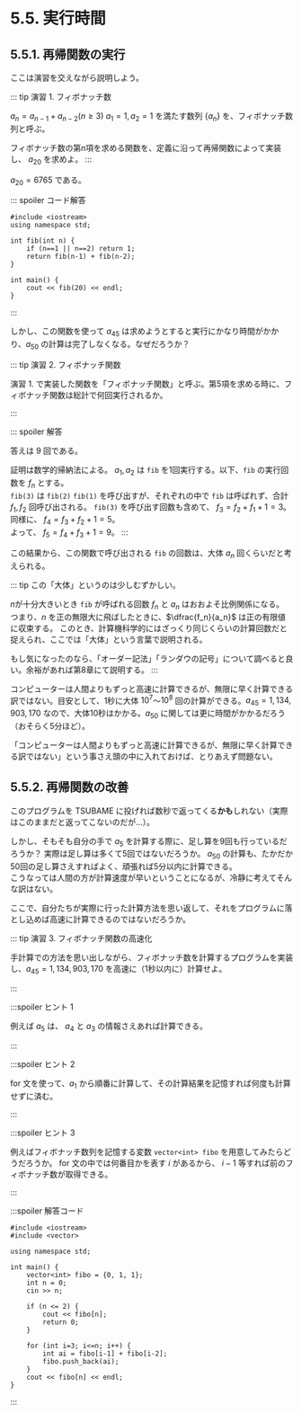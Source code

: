 # 5.5. 実行時間

## 5.5.1. 再帰関数の実行

ここは演習を交えながら説明しよう。

::: tip 演習 1. フィボナッチ数

$a_n = a_{n-1} + a_{n-2} (n \geq 3)$
$a_1 = 1, a_2 = 1$
を満たす数列 $\{a_n\}$ を、フィボナッチ数列と呼ぶ。

フィボナッチ数の第$n$項を求める関数を、定義に沿って再帰関数によって実装し、 $a_{20}$ を求めよ。
:::

$a_{20} = 6765$ である。

::: spoiler コード解答

```cpp:line-numbers
#include <iostream>
using namespace std;

int fib(int n) {
    if (n==1 || n==2) return 1;
    return fib(n-1) + fib(n-2);
}

int main() {
    cout << fib(20) << endl;
}
```

:::

しかし、この関数を使って $a_{45}$ は求めようとすると実行にかなり時間がかかり、$a_{50}$ の計算は完了しなくなる。なぜだろうか？

::: tip 演習 2. フィボナッチ関数

演習 1. で実装した関数を「フィボナッチ関数」と呼ぶ。第$5$項を求める時に、フィボナッチ関数は総計で何回実行されるか。

:::

::: spoiler 解答

答えは 9 回である。

証明は数学的帰納法による。 $a_1, a_2$ は `fib` を1回実行する。以下、`fib` の実行回数を $f_n$ とする。  
`fib(3)` は `fib(2)` `fib(1)` を呼び出すが、それぞれの中で `fib` は呼ばれず、合計 $f_1, f_2$ 回呼び出される。
`fib(3)` を呼び出す回数も含めて、 $f_3 = f_2 + f_1 + 1 = 3$。  
同様に、 $f_4 = f_3 + f_2 + 1 = 5$。  
よって、 $f_5 = f_4 + f_3 + 1= 9$。
:::

この結果から、この関数で呼び出される `fib` の回数は、大体 $a_n$ 回くらいだと考えられる。

::: tip
この「大体」というのは少しむずかしい。

$n$が十分大きいとき `fib` が呼ばれる回数 $f_n$ と $a_n$ はおおよそ比例関係になる。
つまり、$n$ を正の無限大に飛ばしたときに、$\dfrac{f_n}{a_n}$ は正の有限値に収束する。
このとき、計算機科学的にはざっくり同じくらいの計算回数だと捉えられ、ここでは「大体」という言葉で説明される。

もし気になったのなら、「オーダー記法」「ランダウの記号」について調べると良い。余裕があれば第8章にて説明する。
:::

コンピューターは人間よりもずっと高速に計算できるが、無限に早く計算できる訳ではない。目安として、1秒に大体
$10^7$～$10^8$ 回の計算ができる。$a_{45}=1,134,903,170$ なので、大体10秒はかかる。$a_{50}$ に関しては更に時間がかかるだろう（おそらく5分ほど）。

「コンピューターは人間よりもずっと高速に計算できるが、無限に早く計算できる訳ではない」という事さえ頭の中に入れておけば、とりあえず問題ない。

## 5.5.2. 再帰関数の改善

このプログラムを TSUBAME に投げれば数秒で返ってくる**かも**しれない（実際はこのままだと返ってこないのだが…）。

しかし、そもそも自分の手で $a_5$ を計算する際に、足し算を9回も行っているだろうか？
実際は足し算は多くて5回ではないだろうか。
$a_{50}$ の計算も、たかだか50回の足し算さえすればよく、頑張れば5分以内に計算できる。  
こうなっては人間の方が計算速度が早いということになるが、冷静に考えてそんな訳はない。

ここで、自分たちが実際に行った計算方法を思い返して、それをプログラムに落とし込めば高速に計算できるのではないだろうか。

::: tip 演習 3. フィボナッチ関数の高速化

手計算での方法を思い出しながら、フィボナッチ数を計算するプログラムを実装し、$a_{45}=1,134,903,170$ を高速に（1秒以内に）計算せよ。

:::

:::spoiler ヒント 1

例えば $a_5$ は、 $a_4$ と $a_3$ の情報さえあれば計算できる。

:::

:::spoiler ヒント 2

for 文を使って、$a_1$ から順番に計算して、その計算結果を記憶すれば何度も計算せずに済む。

:::

:::spoiler ヒント 3

例えばフィボナッチ数列を記憶する変数 `vector<int> fibo` を用意してみたらどうだろうか。
for 文の中では何番目かを表す $i$ があるから、 $i-1$ 等すれば前のフィボナッチ数が取得できる。

:::

:::spoiler 解答コード

```cpp:line-numbers
#include <iostream>
#include <vector>

using namespace std;

int main() {
    vector<int> fibo = {0, 1, 1};
    int n = 0;
    cin >> n;
    
    if (n <= 2) {
        cout << fibo[n];
        return 0;
    }
    
    for (int i=3; i<=n; i++) {
        int ai = fibo[i-1] + fibo[i-2];
        fibo.push_back(ai);
    }
    cout << fibo[n] << endl;
}
```

:::